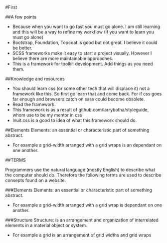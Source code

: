 #First

##A few points
- Because when you want to go fast you must go alone. I am still learning and this will be a way to refine my workflow (If you want to learn you must go alone)
- Bootstrap, Foundation, Topcoat is good but not great. I believe it could be better.
- SCSS frameworks make it easy to start a project visually. However I believe there are more maintainable approaches.
- This is a framework for toolkit development. Add things as you need them.

##Knowledge and resources
- You should learn css (or some other tech that will displace it) not a framework like this. So first go learn that and come back. For if css goes far enough and browsers catch on sass could become obsolete.
- Read the framework.
- This framework is as a result of github.com/larrybotha/styleguide, whom use to be my mentor in css
- Inuit.css is a good to idea of what this framework should do.

##Elements 
Elements: an essential or characteristic part of something abstract.
 - For example a grid-width arranged with a grid wraps is an dependant on one another.

##TERMS

Programmers use the natural language (mostly English) to describe what the computer should do. Therefore the following terms are used to describe consepts found on a website.

###Elements 
Elements: an essential or characteristic part of something abstract.
- For example a grid-width arranged with a grid wrap is dependant on one another.

###Structure
Structure: is an arrangement and organization of interrelated elements in a material object or system.
- For example a grid is an arrangement of grid widths and grid wraps

